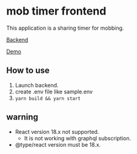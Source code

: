 # mob timer frontend

This application is a sharing timer for mobbing.

[Backend](https://github.com/subaru-git/mobtimer-backend)

[Demo](https://www.mobtimer.space/)

## How to use

1. Launch backend.
2. create .env file like sample.env
3. `yarn build && yarn start`

## warning

- React version 18.x not supported.
  - It is not working with graphql subscription.
- @type/react version must be 18.x.
